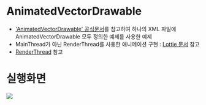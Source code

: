 # AnimatedVectorDrawable
- ['AnimatedVectorDrawable' 공식문서](https://developer.android.com/reference/android/graphics/drawable/AnimatedVectorDrawable?hl=ko)를 참고하여 하나의 XML 파일에 AnimatedVectorDrawable 모두 정의한 예제를 사용한 예제
- MainThread가 아닌 RenderThread를 사용한 애니메이션 구현 : [Lottie 문서](https://airbnb.io/lottie/#/android?id=what-is-the-impact-of-lottie-on-apk-size) 참고
- [RenderThread](https://medium.com/@workingkills/understanding-the-renderthread-4dc17bcaf979) 참고

# 실행화면
<img src="https://user-images.githubusercontent.com/57036748/161713795-7bcd2f30-0205-425e-a5fa-69181ddd9ef5.gif">
